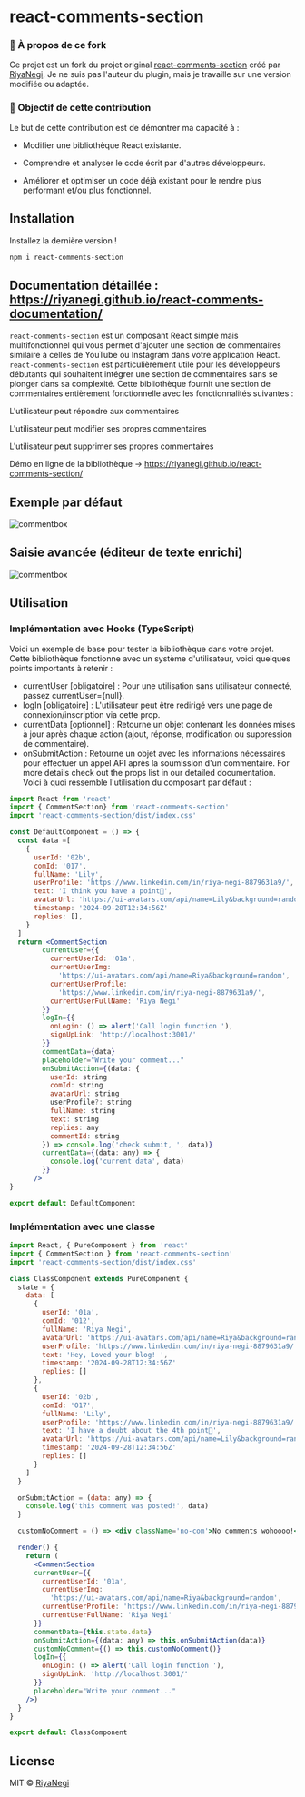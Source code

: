 # react-comments-section

### 🚀 À propos de ce fork
Ce projet est un fork du projet original [react-comments-section](https://github.com/RiyaNegi/react-comments-section) créé par [RiyaNegi](https://github.com/RiyaNegi). Je ne suis pas l'auteur du plugin, mais je travaille sur une version modifiée ou adaptée.

### 📌 Objectif de cette contribution
Le but de cette contribution est de démontrer ma capacité à :

- Modifier une bibliothèque React existante.

- Comprendre et analyser le code écrit par d'autres développeurs.

- Améliorer et optimiser un code déjà existant pour le rendre plus performant et/ou plus fonctionnel.

## Installation

Installez la dernière version !

```bash
npm i react-comments-section
```

## Documentation détaillée : https://riyanegi.github.io/react-comments-documentation/

`react-comments-section`  est un composant React simple mais multifonctionnel qui vous permet d'ajouter une section de commentaires similaire à celles de YouTube ou Instagram dans votre application React.
`react-comments-section`  est particulièrement utile pour les développeurs débutants qui souhaitent intégrer une section de commentaires sans se plonger dans sa complexité. Cette bibliothèque fournit une section de commentaires entièrement fonctionnelle avec les fonctionnalités suivantes :

L'utilisateur peut répondre aux commentaires

L'utilisateur peut modifier ses propres commentaires

L'utilisateur peut supprimer ses propres commentaires

Démo en ligne de la bibliothèque → https://riyanegi.github.io/react-comments-section/

## Exemple par défaut

![commentbox](https://github.com/RiyaNegi/react-comments-section/blob/main/example/blob/default.png?raw=true)

## Saisie avancée (éditeur de texte enrichi)

![commentbox](https://github.com/RiyaNegi/react-comments-section/blob/main/example/blob/advanced.png?raw=true)

## Utilisation

### Implémentation avec Hooks (TypeScript)

Voici un exemple de base pour tester la bibliothèque dans votre projet. Cette bibliothèque fonctionne avec un système d'utilisateur, voici quelques points importants à retenir :

- currentUser [obligatoire] : Pour une utilisation sans utilisateur connecté, passez currentUser={null}.
- logIn [obligatoire] : L'utilisateur peut être redirigé vers une page de connexion/inscription via cette prop.
- currentData [optionnel] : Retourne un objet contenant les données mises à jour après chaque action (ajout, réponse, modification ou suppression de commentaire).
- onSubmitAction : Retourne un objet avec les informations nécessaires pour effectuer un appel API après la soumission d'un commentaire.
  For more details check out the props list in our detailed documentation.
  Voici à quoi ressemble l'utilisation du composant par défaut :

```jsx
import React from 'react'
import { CommentSection} from 'react-comments-section'
import 'react-comments-section/dist/index.css'

const DefaultComponent = () => {
  const data =[
    {
      userId: '02b',
      comId: '017',
      fullName: 'Lily',
      userProfile: 'https://www.linkedin.com/in/riya-negi-8879631a9/',
      text: 'I think you have a point🤔',
      avatarUrl: 'https://ui-avatars.com/api/name=Lily&background=random',
      timestamp: '2024-09-28T12:34:56Z'
      replies: [],
    }
  ]
  return <CommentSection
        currentUser={{
          currentUserId: '01a',
          currentUserImg:
            'https://ui-avatars.com/api/name=Riya&background=random',
          currentUserProfile:
            'https://www.linkedin.com/in/riya-negi-8879631a9/',
          currentUserFullName: 'Riya Negi'
        }}
        logIn={{
          onLogin: () => alert('Call login function '),
          signUpLink: 'http://localhost:3001/'
        }}
        commentData={data}
        placeholder="Write your comment..."
        onSubmitAction={(data: {
          userId: string
          comId: string
          avatarUrl: string
          userProfile?: string
          fullName: string
          text: string
          replies: any
          commentId: string
        }) => console.log('check submit, ', data)}
        currentData={(data: any) => {
          console.log('current data', data)
        }}
      />
}

export default DefaultComponent

```

### Implémentation avec une classe

```jsx
import React, { PureComponent } from 'react'
import { CommentSection } from 'react-comments-section'
import 'react-comments-section/dist/index.css'

class ClassComponent extends PureComponent {
  state = {
    data: [
      {
        userId: '01a',
        comId: '012',
        fullName: 'Riya Negi',
        avatarUrl: 'https://ui-avatars.com/api/name=Riya&background=random',
        userProfile: 'https://www.linkedin.com/in/riya-negi-8879631a9/',
        text: 'Hey, Loved your blog! ',
        timestamp: '2024-09-28T12:34:56Z'
        replies: []
      },
      {
        userId: '02b',
        comId: '017',
        fullName: 'Lily',
        userProfile: 'https://www.linkedin.com/in/riya-negi-8879631a9/',
        text: 'I have a doubt about the 4th point🤔',
        avatarUrl: 'https://ui-avatars.com/api/name=Lily&background=random',
        timestamp: '2024-09-28T12:34:56Z'
        replies: []
      }
    ]
  }

  onSubmitAction = (data: any) => {
    console.log('this comment was posted!', data)
  }

  customNoComment = () => <div className='no-com'>No comments wohoooo!</div>

  render() {
    return (
      <CommentSection
      currentUser={{
        currentUserId: '01a',
        currentUserImg:
          'https://ui-avatars.com/api/name=Riya&background=random',
        currentUserProfile: 'https://www.linkedin.com/in/riya-negi-8879631a9/',
        currentUserFullName: 'Riya Negi'
      }}
      commentData={this.state.data}
      onSubmitAction={(data: any) => this.onSubmitAction(data)}
      customNoComment={() => this.customNoComment()}
      logIn={{
        onLogin: () => alert('Call login function '),
        signUpLink: 'http://localhost:3001/'
      }}
      placeholder="Write your comment..."
    />)
  }
}

export default ClassComponent
```

## License

MIT © [RiyaNegi](https://github.com/RiyaNegi)

